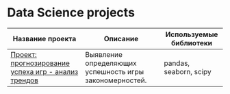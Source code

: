 # Data Science projects

| Название проекта                                                             | Описание                                                                    | Используемые библиотеки         |
|------------------------------------------------------------------------------|-----------------------------------------------------------------------------|---------------------------------|
| [Проект: прогнозирование успеха игр - анализ трендов](https://example.com)   | Выявление определяющих успешность игры закономерностей.                     | pandas, seaborn, scipy          |
